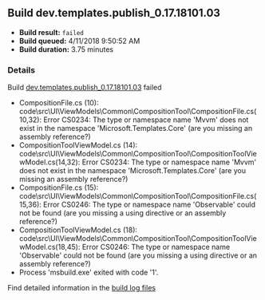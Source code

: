 ## Build dev.templates.publish_0.17.18101.03
- **Build result:** `failed`
- **Build queued:** 4/11/2018 9:50:52 AM
- **Build duration:** 3.75 minutes
### Details
Build [dev.templates.publish_0.17.18101.03](https://winappstudio.visualstudio.com/web/build.aspx?pcguid=a4ef43be-68ce-4195-a619-079b4d9834c2&builduri=vstfs%3a%2f%2f%2fBuild%2fBuild%2f25445) failed

+ CompositionFile.cs (10): code\src\UI\ViewModels\Common\CompositionTool\CompositionFile.cs(10,32): Error CS0234: The type or namespace name 'Mvvm' does not exist in the namespace 'Microsoft.Templates.Core' (are you missing an assembly reference?)
+ CompositionToolViewModel.cs (14): code\src\UI\ViewModels\Common\CompositionTool\CompositionToolViewModel.cs(14,32): Error CS0234: The type or namespace name 'Mvvm' does not exist in the namespace 'Microsoft.Templates.Core' (are you missing an assembly reference?)
+ CompositionFile.cs (15): code\src\UI\ViewModels\Common\CompositionTool\CompositionFile.cs(15,36): Error CS0246: The type or namespace name 'Observable' could not be found (are you missing a using directive or an assembly reference?)
+ CompositionToolViewModel.cs (18): code\src\UI\ViewModels\Common\CompositionTool\CompositionToolViewModel.cs(18,45): Error CS0246: The type or namespace name 'Observable' could not be found (are you missing a using directive or an assembly reference?)
+ Process 'msbuild.exe' exited with code '1'.

Find detailed information in the [build log files](https://uwpctdiags.blob.core.windows.net/buildlogs/dev.templates.publish_0.17.18101.03_logs.zip)
